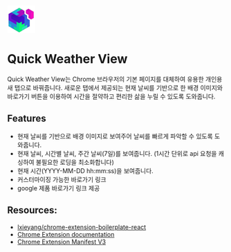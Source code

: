 <img src="src/assets/img/icon-128.png" width="64"/>

# Quick Weather View

Quick Weather View는 Chrome 브라우저의 기본 페이지를 대체하여 유용한 개인용 새 탭으로 바꿔줍니다. 새로운 탭에서 제공되는 현재 날씨를 기반으로 한 배경 이미지와 바로가기 버튼을 이용하여 시간을 절약하고 편리한 삶을 누릴 수 있도록 도와줍니다.

## Features

- 현재 날씨를 기반으로 배경 이미지로 보여주어 날씨를 빠르게 파악할 수 있도록 도와줍니다.
- 현재 날씨, 시간별 날씨, 주간 날씨(7일)를 보여줍니다. (1시간 단위로 api 요청을 캐싱하여 불필요한 로딩을 최소화합니다)
- 현재 시간(YYYY-MM-DD hh:mm:ss)을 보여줍니다.
- 커스터마이징 가능한 바로가기 링크
- google 제품 바로가기 링크 제공

## Resources:

- [lxieyang/chrome-extension-boilerplate-react](https://github.com/lxieyang/chrome-extension-boilerplate-react)
- [Chrome Extension documentation](https://developer.chrome.com/extensions/getstarted)
- [Chrome Extension Manifest V3](https://developer.chrome.com/docs/extensions/mv3/intro/mv3-overview/)

